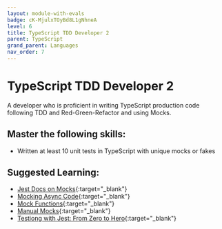 ```yaml
---
layout: module-with-evals
badge: cK-MjulxTOyBd8L1gNhneA
level: 6
title: TypeScript TDD Developer 2
parent: TypeScript
grand_parent: Languages
nav_order: 7
---
```

# TypeScript TDD Developer 2

A developer who is proficient in writing TypeScript production code following TDD and Red-Green-Refactor and using Mocks.

## Master the following skills:

- Written at least 10 unit tests in TypeScript with unique mocks or fakes

## Suggested Learning:

- [Jest Docs on Mocks](https://jestjs.io/docs/en/mock-functions){:target="\_blank"}
- [Mocking Async Code](https://www.youtube.com/watch?v=4Fl5GH4eYZ8){:target="\_blank"}
- [Mock Functions](https://www.youtube.com/watch?v=iN86lpkRcDk){:target="\_blank"}
- [Manual Mocks](https://www.youtube.com/watch?v=9EV9gtnt-go){:target="\_blank"}
- [Testiong with Jest: From Zero to Hero](https://www.youtube.com/watch?v=NHMIn723hQY){:target="\_blank"}

